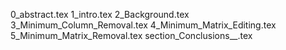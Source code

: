 0_abstract.tex
1_intro.tex
2_Background.tex
3_Minimum_Column_Removal.tex
4_Minimum_Matrix_Editing.tex
5_Minimum_Matrix_Removal.tex
section_Conclusions__.tex